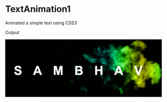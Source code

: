 # TextAnimation1
Animated a simple text using CSS3

Output

[![Alt text](https://github.com/sambhav228/TextAnimation1/blob/master/rsz_youwall.jpg)](https://drive.google.com/file/d/11j-kgyB-Va78gRhNQ5hDUhkZ5z1ZBplt/view?usp=sharing)
